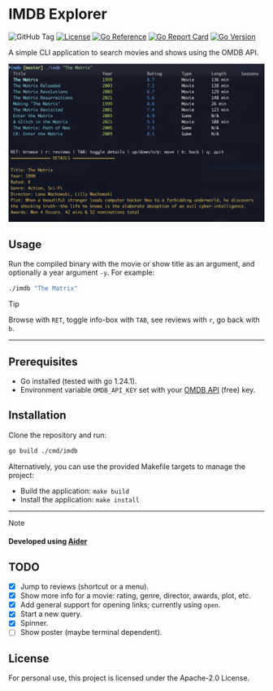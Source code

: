 # IMDB Explorer
![GitHub Tag](https://img.shields.io/github/v/tag/danielfleischer/imdb-explorer?color=orange)
[![License](https://img.shields.io/badge/License-Apache%202.0-red.svg)](https://opensource.org/licenses/Apache-2.0)
[![Go Reference](https://pkg.go.dev/badge/github.com/danielfleischer/imdb-explorer.svg)](https://pkg.go.dev/github.com/danielfleischer/imdb-explorer)
[![Go Report Card](https://goreportcard.com/badge/github.com/danielfleischer/imdb-explorer)](https://goreportcard.com/report/github.com/danielfleischer/imdb-explorer)
[![Go Version](https://img.shields.io/github/go-mod/go-version/danielfleischer/imdb-explorer?color=00ADD8)](https://golang.org/)

A simple CLI application to search movies and shows using the OMDB API.

<img src="./screenshot.png" alt="image showing how to search shows and movies called 'the matrix'" width="600"/>

## Usage

Run the compiled binary with the movie or show title as an argument, and optionally a year argument `-y`. For example:

```bash
./imdb "The Matrix"
```

> [!TIP]
> Browse with `RET`, toggle info-box with `TAB`, see reviews with `r`, go back with `b`.

-----------

## Prerequisites

- Go installed (tested with go 1.24.1).
- Environment variable `OMDB_API_KEY` set with your [OMDB API](https://www.omdbapi.com/) (free) key.

## Installation

Clone the repository and run:

```bash
go build ./cmd/imdb
```

Alternatively, you can use the provided Makefile targets to manage the project:

- Build the application: `make build`
- Install the application: `make install`

------------

> [!NOTE]  
>
> #### Developed using [Aider](https://aider.chat/)

## TODO

- [x] Jump to reviews (shortcut or a menu).
- [x] Show more info for a movie: rating, genre, director, awards, plot, etc.
- [x] Add general support for opening links; currently using `open`.
- [x] Start a new query.
- [x] Spinner.
- [ ] Show poster (maybe terminal dependent).

## License

For personal use, this project is licensed under the Apache-2.0 License.
